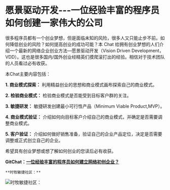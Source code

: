 # 愿景驱动开发---一位经验丰富的程序员如何创建一家伟大的公司


很多程序员都有一个创业梦想，但是面临未知的风险，很多人又只能止步不前。如何降低创业的风险？如何提高创业的成功可能？本 Chat 给拥有创业梦想的人们介绍一个最新的网络企业创业方法—愿景驱动开发（Vision Driven Development，VDD）。这也是很多国内/国外创业经精英们摸爬滚打出的经验。相信对于技术团队的人员看过必有收获。

本Chat主要内容包括：

**1. 商业模式探索：**
利用精益创业的思想和商业模式画布探索自己的商业模式。

**2. 检验商业模式：**
检验商业模式是否能受到目标客户群的关注。

**3. 敏捷研发：**
敏捷研发创建最小可行性产品（Minimum Viable Product,MVP）。

**4. 商业模式验证：**
介绍如何向目标客户介绍自己的商业模式，并确定是否需要调整商业模式。

**5. 客户验证：**
介绍如何做好销售准备，验证自己的企业产品定位，决定是否需要调整或正式创立自己的企业。

希望具有创业梦想或想了解如何创业的您读后必有收获。



**GitChat：[一位经验丰富的程序员如何建立网络初创企业？](http://gitbook.cn/gitchat/activity/5b27818c4ac48f2aa573bcd6)**

    **时牧敏捷社区：**

![时牧敏捷社区：](https://img-blog.csdn.net/20180618191422994?watermark/2/text/aHR0cHM6Ly9ibG9nLmNzZG4ubmV0L3dpbnRlcm9haw==/font/5a6L5L2T/fontsize/400/fill/I0JBQkFCMA==/dissolve/70)
